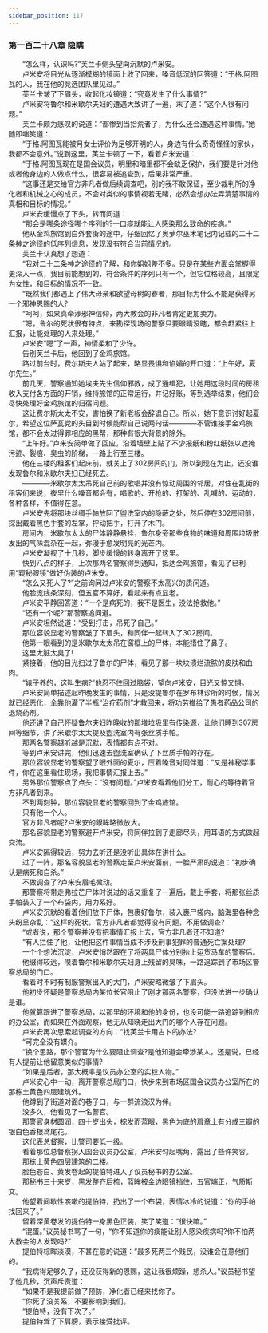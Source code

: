```yaml
---
sidebar_position: 117
---
```

### 第一百二十八章 隐瞒  


　　“怎么样，认识吗?”芙兰卡侧头望向沉默的卢米安。  
　　卢米安将目光从逐渐模糊的镜面上收了回来，嗓音低沉的回答道：“于格.阿图瓦的人，我在他的竞选团队里见过。”  
　　芙兰卡皱了下眉头，收起化妆镜道：“究竟发生了什么事情?”  
　　卢米安将鲁尔和米歇尔夫妇的遭遇大致讲了一遍，末了道：“这个人很有问题。”  
　　芙兰卡颇为感叹的说道：“都惨到当拾荒者了，为什么还会遭遇这种事情。”她随即嗤笑道：  
　　“于格.阿图瓦能被月女士评价为足够开明的人，身边有什么奇奇怪怪的家伙，我都不会意外。”说到这里，芙兰卡顿了一下，看着卢米安道：  
　　“于格.阿图瓦现在是国会议员，明里和暗里都不会缺乏保护，我们要是针对他或者他身边的人做点什么，很容易被追查到，后果非常严重。  
　　“这事还是交给官方非凡者做后续调查吧，别的我不敢保证，至少裁判所的净化者和机械之心的成员，不会对类似的事情视若无睹，必然会想办法弄清楚事情的真相和目标的情况。”  
　　卢米安缓慢点了下头，转而问道：  
　　“那会是哪条途径哪个序列的?一口痰就能让人感染那么致命的疾病。”  
　　他从金鸡旅馆到白外套街的途中，仔细回忆了奥萝尔巫术笔记内记载的二十二条神之途径的低序列信息，发现没有符合当前情况的。  
　　芙兰卡认真想了想道：  
　　“我对二十二条神之途径的了解，和你姐姐差不多。只是在某些方面会掌握得更深入一点，我目前能想到的，符合条件的序列只有一个，但它位格较高，且限定为女性，和目标的情况不一致。  
　　“既然我们都遇上了伟大母亲和欲望母树的眷者，那目标为什么不能是获得另一个邪神恩赐的人?  
　　“呵呵，如果真牵涉邪神信仰，两大教会的非凡者肯定更加卖力。  
　　“嗯，鲁尔的死状很有特点，来勘探现场的警察只要眼睛没瞎，都会赶紧往上汇报，让能处理的人来处理。”  
　　卢米安“嗯”了一声，神情柔和了少许。  
　　告别芙兰卡后，他回到了金鸡旅馆。  
　　路过前台时，费尔斯夫人站了起来，略显畏惧和谄媚的开口道：“上午好，夏尔先生。”  
　　前几天，警察通知她埃夫先生信仰邪教，成了通缉犯，让她用这段时间的房租收入支付各方面的开销，维持旅馆的正常运行，并记好账，等到选举结束，他们会尽快处理好金鸡旅馆的归宿问题。  
　　这让费尔斯太太不安，害怕换了新老板会辞退自己。所以，她下意识讨好起夏尔，希望这位萨瓦党的头目到时候能帮自己说两句话————不管谁接手金鸡旅馆，都不会太过得罪相应的黑帮，那种有很大背景的除外。  
　　“上午好。”卢米安简单做了回应，沿着墙壁上贴了不少报纸和粉红纸张以遮掩污迹、裂痕、臭虫的阶梯，一路上行至三楼。  
　　他在三楼的租客们起床前，就关上了302房间的门，所以到现在为止，还没谁发现鲁尔和米歇尔夫妇已经死去。  
　　————米歇尔太太吊死自己前的歌唱并没有惊动周围的邻居，对住在乱街的租客们来说，夜里什么噪音都会有，唱歌的、开枪的、打架的、乱喊的、运动的，各种各样，不值得在意。  
　　卢米安先将那块丝绸手帕放回了盥洗室内的隐蔽之处，然后停在302房间前，探出戴着黑色手套的左掌，拧动把手，打开了木门。  
　　房间内，米歇尔太太的尸体静静悬挂，鲁尔身旁那些食物的味道和周围垃圾散发出的气味混杂在一起，弥漫于愈发明亮的光芒内。  
　　卢米安凝视了十几秒，脚步缓慢的转身离开了这里。  
　　快到八点的样子，上次那两名警察得到通知，抵达金鸡旅馆，看见了已利用“窥秘眼镜”做好伪装的卢米安。  
　　“怎么又死人了?”之前询问过卢米安的警察不太高兴的质问道。  
　　他脸庞线条深刻，但五官不算好，看起来有点显老。  
　　卢米安平静回答道：“一个是病死的，我不是医生，没法抢救他。”  
　　“还有一个呢?”那警察追问道。  
　　卢米安坦然说道：“受到打击，吊死了自己。”  
　　那位容貌显老的警察皱了下眉头，和同伴一起转入了302房间。  
　　他第一眼看到的是米歇尔太太吊在窗框上的尸体，本能捂住了鼻子。  
　　这里太脏太臭了!  
　　紧接着，他的目光扫过了鲁尔的尸体，看见了那一块块溃烂流脓的皮肤和血肉。  
　　“婊子养的，这叫生病?”他忍不住回过脑袋，望向卢米安，目光又惊又惧。  
　　卢米安简单描述起昨晚发生的事情，只是没提鲁尔在罗布林诊所的时候，情况就已经恶化，全靠他灌了半瓶“治疗药剂”才救回来，将功劳推给了愚者药品公司的退烧药剂。  
　　他还讲了自己怀疑鲁尔夫妇昨晚收的那堆垃圾里有传染源，让他们睡到307房间等细节，讲了米歇尔太太提及盥洗室内有张丝质手帕。  
　　那两名警察越听越是沉默，表情都有点不对。  
　　等到卢米安讲完，他们迅速去盥洗室确认了下丝质手帕的存在。  
　　那位容貌显老的警察望了眼外面的夏尔，压着嗓音对同伴道：“又是神秘学事件，你在这里看住现场，我把事情汇报上去。”  
　　另外那位警察点了点头：“没有问题。”卢米安看着他们分工，耐心的等待着官方非凡者到来。  
　　不到两刻钟，那位容貌显老的警察回到了金鸡旅馆。  
　　只有他一个人。  
　　官方非凡者呢?卢米安的眼眸略微放大。  
　　那名容貌显老的警察避开卢米安，将同伴拉到了走廊尽头，用耳语的方式做起交流。  
　　卢米安隔得较远，努力去听还是没听出具体在讲什么。  
　　过了一阵，那名容貌显老的警察走至卢米安面前，一脸严肃的说道：“初步确认是病死和自杀。”  
　　不做调查了?卢米安眉毛微动。  
　　那警察将带走弗拉芒尸体时说过的话又重复了一遍后，戴上手套，将那张丝质手帕装入了一个布袋内，用力系好。  
　　卢米安沉默的看着他们放下尸体，包裹好鲁尔，装入裹尸袋内，脑海里各种念头纷呈杂乱：“这样的死状，官方非凡者都觉得没有问题，不用做调查?  
　　“或者说，那个警察并没有把事情汇报上去，官方非凡者还不知道?  
　　“有人拦住了他，让他把这件事情当成不涉及刑事犯罪的普通死亡案处理?  
　　一个个想法沉淀，卢米安悄然跟在了将两具尸体分别抬上运货马车的警察后。  
　　他缀得较远，嗅着鲁尔和米歇尔夫妇身上残留的臭味，一路追踪到了市场区警察总局的门口。  
　　看着时不时有制服警察出入的大门，卢米安略微皱了下眉头。  
　　他初步怀疑是警察总局内某位长官阻止了刚才那两名警察，但没法进一步确认是谁。  
　　他就算跟进了警察总局，以那里的环境和他的身份，也没可能一路追踪到相应的办公室，而如果在外面观察，他无从知晓走出大门的哪个人存在问题。  
　　卢米安再次思索起调查的方向：“找芙兰卡用占卜的办法?  
　　“可完全没有媒介。  
　　“换个思路，那个警官为什么要阻止调查?是他知道会牵涉某人，还是说，已经有人提前让他留意类似的事情?  
　　“如果是后者，那大概率是议员办公室的实权人物。”  
　　卢米安心中一动，离开警察总局门口，快步来到市场区国会议员办公室所在的那栋土黄色四层建筑外。  
　　他蹲到了街道对面的巷子口，与一群流浪汉为伴。  
　　没多久，他看见了一名警官。  
　　那警官身材圆润，四十岁出头，棕发而蓝眼，黑色为底的肩章上有分成三瓣的银白色香根鸢尾花。  
　　这代表总督察，比警司要低一级。  
　　看着那位总督察拐入国会议员办公室，卢米安勾起嘴角，露出了些许笑容。  
　　那栋土黄色四层建筑的二楼。  
　　脸色苍白、黄发卷起的提伯特进入了议员秘书的办公室。  
　　那秘书三十来岁，黑发整齐后梳，蓝眸被金边眼镜挡住，五官端正，气质斯文。  
　　他望着间歇性咳嗽的提伯特，扔出了一个布袋，表情冰冷的说道：“你的手帕找回来了。”  
　　留着深黄卷发的提伯特一身黑色正装，笑了笑道：“很快嘛。”  
　　“混蛋。”议员秘书骂了一句，“你不知道你的痰能让别人感染疾病吗?你不怕两大教会的人发现吗?”  
　　提伯特棕眸淡漠，不甚在意的说道：“最多死两三个贱民，没谁会在意他们的。  
　　“我病得足够久了，还没获得新的恩赐，这让我很烦躁，想杀人。”议员秘书望了他几秒，沉声斥责道：  
　　“如果不是我提前做了预防，净化者已经来找你了。  
　　“你死了没关系，不要影响到我们。  
　　“提伯特，没有下次了。”  
　　提伯特耸了下肩膀，表示接受批评。  

